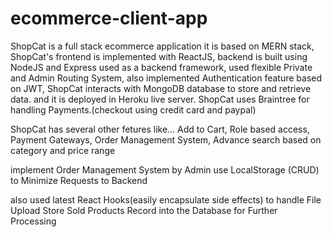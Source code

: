 # ecommerce-client-app

ShopCat is a full stack ecommerce application it is based on MERN stack, 
ShopCat's frontend is implemented with ReactJS, backend is built using NodeJS and Express used as a backend framework,
used flexible Private and Admin Routing System,
also implemented Authentication feature based on JWT,
ShopCat interacts with MongoDB database to store and retrieve data.
and it is deployed in Heroku live server.
ShopCat uses Braintree for handling Payments.(checkout using credit card and paypal)

ShopCat has several other fetures like...
Add to Cart, Role based access, Payment Gateways, Order Management System, Advance search based on category and price range

implement Order Management System by Admin
use LocalStorage (CRUD) to Minimize Requests to Backend

also used latest React Hooks(easily encapsulate side effects)
to handle File Upload
Store Sold Products Record into the Database for Further Processing
